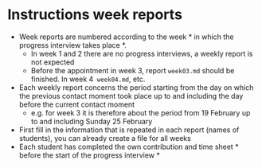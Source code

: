 # Instructions week reports

- Week reports are numbered according to the week * in which the progress interview takes place *.
    - In week 1 and 2 there are no progress interviews, a weekly report is not expected
    - Before the appointment in week 3, report `week03.md` should be finished. In week 4` week04.md`, etc.
- Each weekly report concerns the period starting from the day on which the previous contact moment took place up to and including the day before the current contact moment
    - e.g. for week 3 it is therefore about the period from 19 February up to and including Sunday 25 February
- First fill in the information that is repeated in each report (names of students), you can already create a file for all weeks
- Each student has completed the own contribution and time sheet * before the start of the progress interview *
